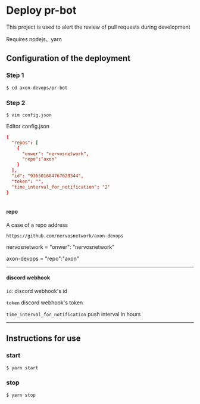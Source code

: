 # Deploy pr-bot

This project is used to alert the review of pull requests during development 

Requires nodejs、yarn
## Configuration of the deployment

### Step 1
```shell
$ cd axon-devops/pr-bot
```

### Step 2

```shell
$ vim config.json 
```

Editor config.json

```conf
{
  "repos": [
    {
      "onwer": "nervosnetwork",
      "repo":"axon"
    }
  ],
  "id": "936501604767629344",
  "token": "",
  "time_interval_for_notification": "2"
}
                                               
```
#### repo
A case of a repo address
```http
https://github.com/nervosnetwork/axon-devops
```
nervosnetwork = "onwer": "nervosnetwork"

axon-devops = "repo":"axon"

--------------------------------

#### discord webhook

`id`: discord webhook's id

`token` discord webhook's token

`time_interval_for_notification` push interval in hours

--------------------------------


## Instructions for use
### start
```shell
$ yarn start
```

### stop
```shell
$ yarn stop
```
